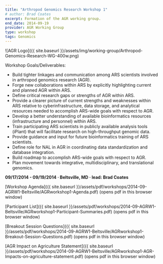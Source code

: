 ```yaml
---
title: "Arthropod Genomics Research Workshop 1"
# author: Brad Coates
excerpt: Formation of the AGR working group.
end_date: 2014-09-19
provider: AGR Working Group
type: workshop
tags: Genomics
---
```

![AGR Logo]({{ site.baseurl }}/assets/img/working-group/Arthropod-Genomics-Research-WG-400w.png)

Workshop Goals/Deliverables:
* Build tighter linkages and communication among ARS scientists involved in arthropod genomics research (AGR).
* Forge new collaborations within ARS by explicitly highlighting current and planned AGR within ARS.
* Define critical research gaps or strengths of AGR within ARS.
* Provide a clearer picture of current strengths and weaknesses within ARS relative to cyberinfrastructure, data storage, and analytical resources needed to accomplish ARS-wide goals with respect to AGR.
* Develop a better understanding of available bioinformatics resources (infrastructure and personnel) within ARS.
* Train participating ARS scientists in publicly available analysis tools (iPlant) that will facilitate research on high-throughput genomic data.
* Provide guidance and input for future bioinformatics training of ARS scientists.
* Define role for NAL in AGR in coordinating data standardization and database integration.
* Build roadmap to accomplish ARS-wide goals with respect to AGR.
* Plan movement towards integrative, multidisciplinary, and translational genomics.

**09/17/2014 - 09/19/2014   &middot;   Beltsville, MD   &middot;   lead: Brad Coates**



[Workshop Agenda]({{ site.baseurl }}/assets/pdf/workshops/2014-09-AGRW1-Beltsville/AGRworkshop1-Agenda.pdf) (opens pdf in this browser window)

[Participant List]({{ site.baseurl }}/assets/pdf/workshops/2014-09-AGRW1-Beltsville/AGRworkshop1-Participant-Summaries.pdf) (opens pdf in this browser window)

[Breakout Session Questions]({{ site.baseurl }}/assets/pdf/workshops/2014-09-AGRW1-Beltsville/AGRworkshop1-Breakout-Session-Questions.pdf) (opens pdf in this browser window)

[AGR Impact on Agriculture Statement]({{ site.baseurl }}/assets/pdf/workshops/2014-09-AGRW1-Beltsville/AGRworkshop1-AGR-Impacts-on-agriculture-statement.pdf) (opens pdf in this browser window)
